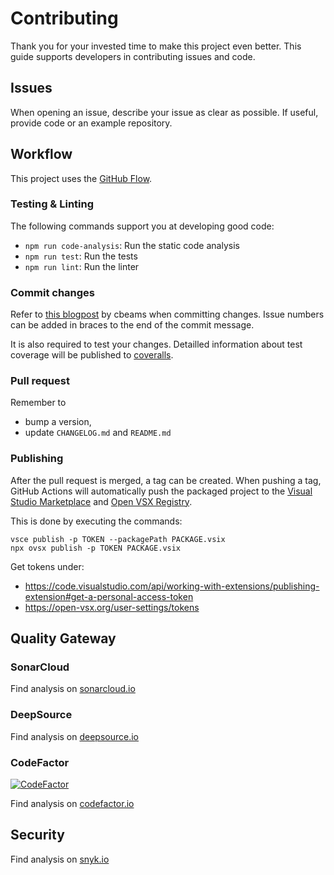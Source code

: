 # Contributing
Thank you for your invested time to make this project even better. This guide supports developers in contributing issues and code.

## Issues
When opening an issue, describe your issue as clear as possible. If useful, provide code or an example repository.

## Workflow
This project uses the [GitHub Flow](https://docs.github.com/en/get-started/quickstart/github-flow).

### Testing & Linting
The following commands support you at developing good code:
* `npm run code-analysis`: Run the static code analysis
* `npm run test`: Run the tests
* `npm run lint`: Run the linter

### Commit changes
Refer to [this blogpost](https://cbea.ms/git-commit/#end) by cbeams when committing changes. Issue numbers can be added in braces to the end of the commit message.

It is also required to test your changes. Detailled information about test coverage will be published to [coveralls](https://coveralls.io/github/pascalre/vscode-yaml-sort).

### Pull request
Remember to
* bump a version,
* update `CHANGELOG.md` and `README.md`

### Publishing
After the pull request is merged, a tag can be created. When pushing a tag, GitHub Actions will automatically push the packaged project to the [Visual Studio Marketplace](https://marketplace.visualstudio.com) and [Open VSX Registry](https://open-vsx.org).

This is done by executing the commands:

```
vsce publish -p TOKEN --packagePath PACKAGE.vsix
npx ovsx publish -p TOKEN PACKAGE.vsix
```

Get tokens under:
* https://code.visualstudio.com/api/working-with-extensions/publishing-extension#get-a-personal-access-token
* https://open-vsx.org/user-settings/tokens

## Quality Gateway
### SonarCloud
Find analysis on [sonarcloud.io](https://sonarcloud.io/project/overview?id=pascalre_vscode-yaml-sort)

### DeepSource
Find analysis on [deepsource.io](https://deepsource.io/gh/pascalre/vscode-yaml-sort)

### CodeFactor
[![CodeFactor](https://www.codefactor.io/repository/github/pascalre/vscode-yaml-sort/badge/master)](https://www.codefactor.io/repository/github/pascalre/vscode-yaml-sort/overview/master)

Find analysis on [codefactor.io](https://www.codefactor.io/repository/github/pascalre/vscode-yaml-sort/overview/master)


## Security
Find analysis on [snyk.io](https://app.snyk.io/org/pascalre/project/e7d5ea5f-b9ee-426e-9f91-4c910a742838)
